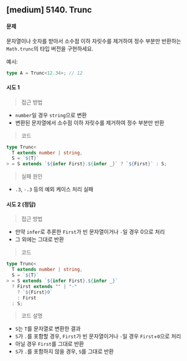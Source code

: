 ## [medium] 5140. Trunc

#### 문제

문자열이나 숫자를 받아서 소수점 이하 자릿수를 제거하여 정수 부분만 반환하는 `Math.trunc`의 타입 버전을 구현하세요.

예시:

```typescript
type A = Trunc<12.34>; // 12
```

#### 시도 1

> 접근 방법

- `number`일 경우 `string`으로 변환
- 변환된 문자열에서 소수점 이하 자릿수를 제거하여 정수 부분만 반환

> 코드

```typescript
type Trunc<
  T extends number | string,
  S = `${T}`
> = S extends `${infer First}.${infer _}` ? `${First}` : S;
```

> 실패 원인

- `.3`, `-.3` 등의 예외 케이스 처리 실패

#### 시도 2 (정답)

> 접근 방법

- 만약 `infer`로 추론한 `First`가 빈 문자열이거나 `-`일 경우 0으로 처리
- 그 외에는 그대로 반환

> 코드

```typescript
type Trunc<
  T extends number | string,
  S = `${T}`
> = S extends `${infer First}.${infer _}`
  ? First extends "" | "-"
    ? `${First}0`
    : First
  : S;
```

> 코드 설명

- `S`는 `T`를 문자열로 변환한 결과
- `S`가 `.`를 포함할 경우, `First`가 빈 문자열이거나 `-`일 경우 `First`+`0`으로 처리
- 아닐 경우 `First`를 그대로 반환
- `S`가 `.`를 포함하지 않을 경우, `S`를 그대로 반환
